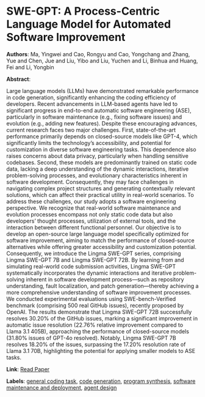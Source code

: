 # SWE-GPT: A Process-Centric Language Model for Automated Software Improvement

**Authors**: Ma, Yingwei and Cao, Rongyu and Cao, Yongchang and Zhang, Yue and Chen, Jue and Liu, Yibo and Liu, Yuchen and Li, Binhua and Huang, Fei and Li, Yongbin

**Abstract**:

Large language models (LLMs) have demonstrated remarkable performance in code generation, significantly enhancing the coding efficiency of developers. Recent advancements in LLM-based agents have led to significant progress in end-to-end automatic software engineering (ASE), particularly in software maintenance (e.g., fixing software issues) and evolution (e.g., adding new features). Despite these encouraging advances, current research faces two major challenges. First, state-of-the-art performance primarily depends on closed-source models like GPT-4, which significantly limits the technology’s accessibility, and potential for customization in diverse software engineering tasks. This dependence also raises concerns about data privacy, particularly when handling sensitive codebases. Second, these models are predominantly trained on static code data, lacking a deep understanding of the dynamic interactions, iterative problem-solving processes, and evolutionary characteristics inherent in software development. Consequently, they may face challenges in navigating complex project structures and generating contextually relevant solutions, which can affect their practical utility in real-world scenarios. To address these challenges, our study adopts a software engineering perspective. We recognize that real-world software maintenance and evolution processes encompass not only static code data but also developers’ thought processes, utilization of external tools, and the interaction between different functional personnel. Our objective is to develop an open-source large language model specifically optimized for software improvement, aiming to match the performance of closed-source alternatives while offering greater accessibility and customization potential. Consequently, we introduce the Lingma SWE-GPT series, comprising Lingma SWE-GPT 7B and Lingma SWE-GPT 72B. By learning from and simulating real-world code submission activities, Lingma SWE-GPT systematically incorporates the dynamic interactions and iterative problem-solving inherent in software development process—such as repository understanding, fault localization, and patch generation—thereby achieving a more comprehensive understanding of software improvement processes. We conducted experimental evaluations using SWE-bench-Verified benchmark (comprising 500 real GitHub issues), recently proposed by OpenAI. The results demonstrate that Lingma SWE-GPT 72B successfully resolves 30.20\% of the GitHub issues, marking a significant improvement in automatic issue resolution (22.76\% relative improvement compared to Llama 3.1 405B), approaching the performance of closed-source models (31.80\% issues of GPT-4o resolved). Notably, Lingma SWE-GPT 7B resolves 18.20\% of the issues, surpassing the 17.20\% resolution rate of Llama 3.1 70B, highlighting the potential for applying smaller models to ASE tasks.

**Link**: [Read Paper](https://doi.org/10.1145/3728981)

**Labels**: [general coding task](../../labels/general_coding_task.md), [code generation](../../labels/code_generation.md), [program synthesis](../../labels/program_synthesis.md), [software maintenance and deployment](../../labels/software_maintenance_and_deployment.md), [agent design](../../labels/agent_design.md)
